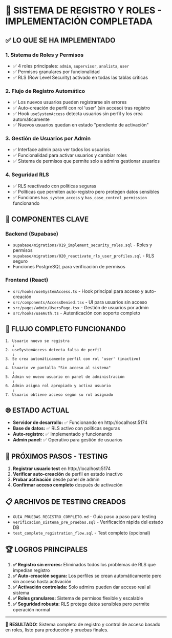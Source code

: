 # 🎉 SISTEMA DE REGISTRO Y ROLES - IMPLEMENTACIÓN COMPLETADA

## ✅ LO QUE SE HA IMPLEMENTADO

### 1. **Sistema de Roles y Permisos**
- ✅ 4 roles principales: `admin`, `supervisor`, `analista`, `user`
- ✅ Permisos granulares por funcionalidad
- ✅ RLS (Row Level Security) activado en todas las tablas críticas

### 2. **Flujo de Registro Automático**
- ✅ Los nuevos usuarios pueden registrarse sin errores
- ✅ Auto-creación de perfil con rol 'user' (sin acceso) tras registro
- ✅ Hook `useSystemAccess` detecta usuarios sin perfil y los crea automáticamente
- ✅ Nuevos usuarios quedan en estado "pendiente de activación"

### 3. **Gestión de Usuarios por Admin**
- ✅ Interface admin para ver todos los usuarios
- ✅ Funcionalidad para activar usuarios y cambiar roles
- ✅ Sistema de permisos que permite solo a admins gestionar usuarios

### 4. **Seguridad RLS**
- ✅ RLS reactivado con políticas seguras
- ✅ Políticas que permiten auto-registro pero protegen datos sensibles
- ✅ Funciones `has_system_access` y `has_case_control_permission` funcionando

## 🔧 COMPONENTES CLAVE

### Backend (Supabase)
- `supabase/migrations/019_implement_security_roles.sql` - Roles y permisos
- `supabase/migrations/020_reactivate_rls_user_profiles.sql` - RLS seguro
- Funciones PostgreSQL para verificación de permisos

### Frontend (React)
- `src/hooks/useSystemAccess.ts` - Hook principal para acceso y auto-creación
- `src/components/AccessDenied.tsx` - UI para usuarios sin acceso
- `src/pages/admin/UsersPage.tsx` - Gestión de usuarios por admin
- `src/hooks/useAuth.ts` - Autenticación con soporte completo

## 🎯 FLUJO COMPLETO FUNCIONANDO

```
1. Usuario nuevo se registra
   ↓
2. useSystemAccess detecta falta de perfil
   ↓
3. Se crea automáticamente perfil con rol 'user' (inactivo)
   ↓
4. Usuario ve pantalla "Sin acceso al sistema"
   ↓
5. Admin ve nuevo usuario en panel de administración
   ↓
6. Admin asigna rol apropiado y activa usuario
   ↓
7. Usuario obtiene acceso según su rol asignado
```

## 🌐 ESTADO ACTUAL

- **Servidor de desarrollo:** ✅ Funcionando en http://localhost:5174
- **Base de datos:** ✅ RLS activo con políticas seguras
- **Auto-registro:** ✅ Implementado y funcionando
- **Admin panel:** ✅ Operativo para gestión de usuarios

## 🧪 PRÓXIMOS PASOS - TESTING

1. **Registrar usuario test** en http://localhost:5174
2. **Verificar auto-creación** de perfil en estado inactivo
3. **Probar activación** desde panel de admin
4. **Confirmar acceso completo** después de activación

## 📋 ARCHIVOS DE TESTING CREADOS

- `GUIA_PRUEBAS_REGISTRO_COMPLETO.md` - Guía paso a paso para testing
- `verificacion_sistema_pre_pruebas.sql` - Verificación rápida del estado DB
- `test_complete_registration_flow.sql` - Test completo (opcional)

## 🏆 LOGROS PRINCIPALES

1. **✅ Registro sin errores:** Eliminados todos los problemas de RLS que impedían registro
2. **✅ Auto-creación segura:** Los perfiles se crean automáticamente pero sin acceso hasta activación
3. **✅ Activación controlada:** Solo admins pueden dar acceso real al sistema
4. **✅ Roles granulares:** Sistema de permisos flexible y escalable
5. **✅ Seguridad robusta:** RLS protege datos sensibles pero permite operación normal

---

**🎯 RESULTADO:** Sistema completo de registro y control de acceso basado en roles, listo para producción y pruebas finales.
